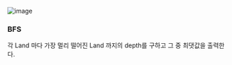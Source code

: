 ![image](https://user-images.githubusercontent.com/33195517/192438476-127ebd1a-6c47-4cd4-a856-01d27b2f61d6.png)

### BFS

각 Land 마다 가장 멀리 떨어진 Land 까지의 depth를 구하고 그 중 최댓값을 출력한다.
